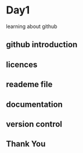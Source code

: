 # Day1
learning about github
## github introduction
## licences
## reademe file
## documentation
## version control
## Thank You
